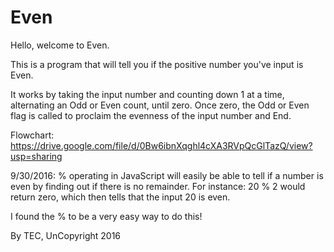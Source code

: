 # Even

Hello, welcome to Even.

This is a program that will tell you if the positive number you've input is Even.

It works by taking the input number and counting down 1 at a time, alternating an Odd or Even count, until zero.  Once zero, the Odd or Even flag is called to proclaim the evenness of the input number and End.

Flowchart: https://drive.google.com/file/d/0Bw6ibnXqghl4cXA3RVpQcGlTazQ/view?usp=sharing


9/30/2016: % operating in JavaScript will easily be able to tell if a number is even by finding out if there is no remainder.  For instance: 20 % 2 would return zero, which then tells that the input 20 is even.

I found the % to be a very easy way to do this!







By TEC, UnCopyright 2016
